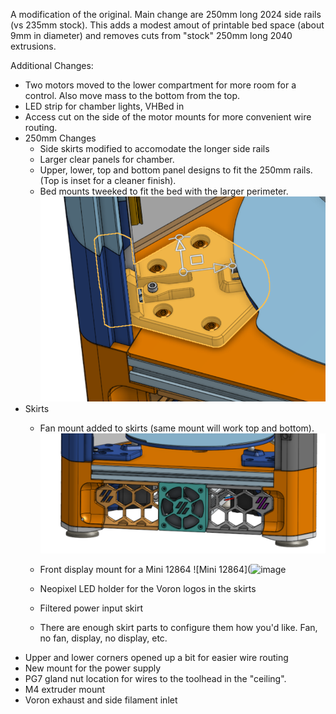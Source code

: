 A modification of the original. Main change are 250mm long 2024 side rails (vs 235mm stock).
This adds a modest amout of printable bed space (about 9mm in diameter) and removes cuts from "stock" 250mm long 2040 extrusions.

Additional Changes:
* Two motors moved to the lower compartment for more room for a control. Also move mass to the bottom from the top.
* LED strip for chamber lights, VHBed in
* Access cut on the side of the motor mounts for more convenient wire routing.
* 250mm Changes
  * Side skirts modified to accomodate the longer side rails
  * Larger clear panels for chamber.
  * Upper, lower, top and bottom panel designs to fit the 250mm rails. (Top is inset for a cleaner finish).
  * Bed mounts tweeked to fit the bed with the larger perimeter.
  ![Bed Mount](https://github.com/Sands45/Doron-Velta---250mm/blob/main/images/Bed%20Mount.png?raw=true)
* Skirts
  * Fan mount added to skirts (same mount will work top and bottom).
    ![Fam Mount](https://github.com/Sands45/Doron-Velta---250mm/blob/main/images/Bottom%20Fan.png?raw=true)
  * Front display mount for a Mini 12864
    ![Mini 12864](![image](https://github.com/Sands45/Doron-Velta---250mm/assets/46139487/b7e607e9-833e-4b3b-8b49-38b0f470b9c8)

  * Neopixel LED holder for the Voron logos in the skirts
  * Filtered power input skirt
  * There are enough skirt parts to configure them how you'd like. Fan, no fan, display, no display, etc.
* Upper and lower corners opened up a bit for easier wire routing
* New mount for the power supply
* PG7 gland nut location for wires to the toolhead in the "ceiling".
* M4 extruder mount
* Voron exhaust and side filament inlet

